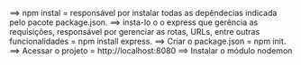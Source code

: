 ==> npm instal = responsável por instalar todas as depêndecias indicada pelo pacote package.json.
==> insta-lo o o express que gerência as requisições, responsável por gerenciar as rotas, 
URLs, entre outras funcionalidades = npm install express.
==> Criar o package.json = npm init.
==> Acessar o projeto = http://localhost:8080
==> Instalar o módulo nodemon
